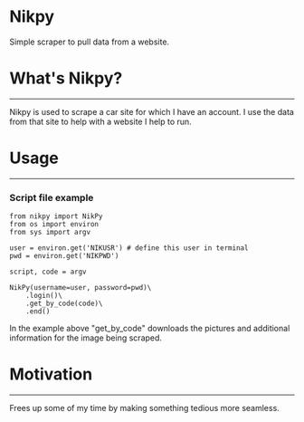# Nikpy
Simple scraper to pull data from a website. 

# What's Nikpy?
---------------
Nikpy is used to scrape a car site for which I have an account. I use the data from 
that site to help with a website I help to run. 

# Usage
--------
### Script file example
``` python3
from nikpy import NikPy
from os import environ
from sys import argv

user = environ.get('NIKUSR') # define this user in terminal
pwd = environ.get('NIKPWD')

script, code = argv

NikPy(username=user, password=pwd)\
    .login()\
    .get_by_code(code)\
    .end()
```
In the example above "get_by_code" downloads the pictures and additional information for the 
image being scraped.


# Motivation
---------------
Frees up some of my time by making something tedious more seamless.
